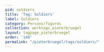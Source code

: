 ```yaml
---
pid: soldiers
title: 'Tag: Soldiers'
label: Soldiers
category: Persons/figures
collection: worktags_pieterbruegel
layout: tagpage_pieterbruegel
order: '149'
permalink: "/pieterbruegel/tags/soldiers/"
---
```

